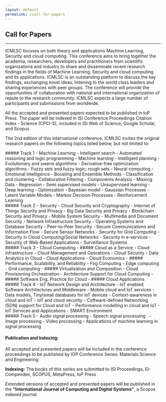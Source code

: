 ```yaml
---
layout: default
permalink: /call-for-papers
---
```

## Call for Papers
---

ICMLSC focuses on both theory and applications Machine Learning, Security and cloud computing. This conference aims to bring together the academia, researchers, developers and practitioners from scientific organizations and industry to share and disseminate recent research findings in the fields of Machine Learning, Security and cloud computing and its applications. ICMLSC is an outstanding platform to discuss the key findings, exchanging novel ideas, listening to the world class leaders and sharing experiences with peer groups. The conference will provide the opportunities of collaboration with national and international organization of repute to the research community. ICMLSC expects a large number of participants and submissions from worldwide. 

All the accepted and presented papers expected to be published in IoP Press. The paper will be indexed in ISI Conference Proceedings Citation Index - Science (CPCI-S), included in ISI Web of Science, Google Scholar, and Scopus

The 2nd edition of this international conference, ICMLSC invites the original research papers on the following topics listed below, but not limited to:

<div class="row">
<div class="col-md-4" markdown="1">
##### Track 1 - Machine Learning
- Intelligent search
- Automated reasoning and logic programming
- Machine learning
- Intelligent planning
- Evolutionary and swarm algorithms
- Derivative-free optimization algorithms
- Fuzzy sets and fuzzy logic; rough sets
- Neural computing
- Emotional intelligence
- Boosting and Ensemble Methods
- Classification and clustering
- Collaborative Filtering
- Components Analysis 
- Missing Data
- Regression 
- Semi supervised models
- Unsupervised learning
- Deep learning
- Optimization
- Bayesian model
- Gaussian Processes
- Latent Variable Models
- Markov Decision Processes
- Reinforcement Learning
</div>
<div class="col-md-3" markdown="1">
##### Track 2 - Security
- Cloud Security and Cryptography
- Internet of Things Security and Privacy
- Big Data Security and Privacy
- Blockchain Security and Privacy
- Mobile System Security
- Multimedia and Document Security
- Network Infrastructure Security
- Operating Systems and Database Security
- Peer-to-Peer Security
- Secure Communications and Information Flow
- Secure Sensor Networks
- Security for Grid Computing
- Security in Cloud Computing/Social Networks
- Security in e-services
- Security of Web-Based Applications
- Surveillance Systems
</div>
<div class="col-md-5" markdown="1">
##### Track 3 - Cloud Computing 
- ##### Cloud as a Service
  - Cloud Infrastructure 
  - Cloud Management and Operations 
  - Cloud Security 
  - Data Analytics in Cloud 
  - Cloud Applications
  - Cloud Economics
- ##### Performance, Scalability, and Reliability
  - Fog Computing
  - Edge computing
  - Grid computing
- ##### Virtualization and Composition 
  - Cloud Provisioning Orchestration 
  - Architecture Support for Cloud Computing
- ##### Software Eng. Practice for Cloud
- ##### Cloud Applications
</div>
</div>

<div class="row">
<div class="col-md-4" markdown="1">
##### Track 4
- IoT Network Design and Architecture
- IoT enabled Software Architectures and Middleware
- Mobile cloud and IoT services
- Data models, Tiny/small databases for IoT devices
- Context-awareness in cloud and IoT
- IoT and cloud security
- Coftware-defined Networking (SDN) support for Cloud and IoT
- Performance modelling in cloud and IoT
- IoT Services and Applications
- SMART Environment
</div>
<div class="col-md-3" markdown="1">
##### Track 5
- Audio signal processing
- Speech signal processing .
- Image processing
- Video processing
- Applications of machine learning in signal processing
</div>
</div>

#### Publication and Indexing:

All accepted and presented papers will be included in the conference proceedings to be published by IOP Conference Series: Materials Science and Engineering

**Indexing:** The books of this series are submitted to ISI Proceedings, EI-Compendex, SCOPUS, MetaPress, IoP Press

Extended versions of accepted and presented papers will be published in the **“International Journal of Computing and Digital Systems”**, a Scopus indexed journal.


